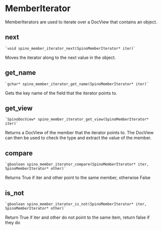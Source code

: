 # MemberIterator

MemberIterators are used to iterate over a DocView that contains an object. 

## next

    `void spino_member_iterator_next(SpinoMemberIterator* iter)`

Moves the iterator along to the next value in the object.

## get_name

    `gchar* spino_member_iterator_get_name(SpinoMemberIterator* iter)`

Gets the key name of the field that the iterator points to.

## get_view

    `SpinoDocView* spino_member_iterator_get_view(SpinoMemberIterator* iter)`

Returns a DocView of the member that the iterator points to. The DocView can then be used to check the type and extract the value of the member.

## compare

    `gboolean spino_member_iterator_compare(SpinoMemberIterator* iter, SpinoMemberIterator* other)`

Returns True if iter and other point to the same member, otherwise False

## is_not

    `gboolean spino_member_iterator_is_not(SpinoMemberIterator* iter, SpinoMemberIterator* other)`

Return True if iter and other do not point to the same item, return false if they do


